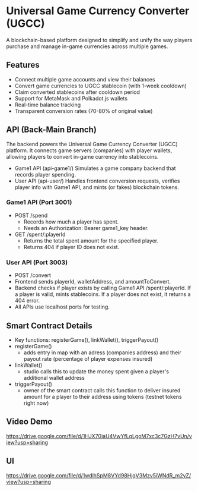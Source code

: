 # Universal Game Currency Converter (UGCC)

A blockchain-based platform designed to simplify and unify the way players purchase and manage in-game currencies across multiple games.

## Features

- Connect multiple game accounts and view their balances
- Convert game currencies to UGCC stablecoin (with 1-week cooldown)
- Claim converted stablecoins after cooldown period
- Support for MetaMask and Polkadot.js wallets
- Real-time balance tracking
- Transparent conversion rates (70-80% of original value)

## API (Back-Main Branch)
The backend powers the Universal Game Currency Converter (UGCC) platform. It connects game servers (companies) with player wallets, allowing players to convert in-game currency into stablecoins. 
- Game1 API (api-game1/) Simulates a game company backend that records player spending.
- User API (api-user/) Handles frontend conversion requests, verifies player info with Game1 API, and mints (or fakes) blockchain tokens.

### Game1 API (Port 3001)
- POST /spend
  - Records how much a player has spent.
  - Needs an Authorization: Bearer game1_key header.
- GET /spent/:playerId
  - Returns the total spent amount for the specified player.
  - Returns 404 if player ID does not exist.

### User API (Port 3003)
- POST /convert
- Frontend sends playerId, walletAddress, and amountToConvert.
- Backend checks if player exists by calling Game1 API /spent/:playerId. If a player is valid, mints stablecoins. If a player does not exist, it returns a 404 error.
- All APIs use localhost ports for testing.

## Smart Contract Details
- Key functions: registerGame(), linkWallet(), triggerPayout()
- registerGame()
  - adds entry in map with an adress (companies address) and their payout rate (percentage of player expenses insured)
- linkWallet()
  - studio calls this to update the money spent given a player's additional wallet address
- triggerPayout()
  - owner of the smart contract calls this function to deliver insured amount for a player to their address using tokens (testnet tokens right now)

## Video Demo
https://drive.google.com/file/d/1HJX70iaU4VwYfLqLgoM7xc3c7GzH7vUn/view?usp=sharing

## UI
https://drive.google.com/file/d/1wdlhSpM8VYd98HjqV3Mzv5iWNdR_m2yZ/view?usp=sharing
